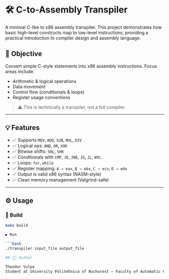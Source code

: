 # 🛠️ C-to-Assembly Transpiler

A minimal C-like to x86 assembly transpiler. This project demonstrates how basic high-level constructs map to low-level instructions, providing a practical introduction to compiler design and assembly language.

## 🎯 Objective

Convert simple C-style statements into x86 assembly instructions. Focus areas include:
- Arithmetic & logical operations
- Data movement
- Control flow (conditionals & loops)
- Register usage conventions

> ⚠️ This is technically a transpiler, not a full compiler.

---

## 💡 Features

- ✅ Supports `MOV`, `ADD`, `SUB`, `MUL`, `DIV`
- ✅ Logical ops: `AND`, `OR`, `XOR`
- ✅ Bitwise shifts: `SHL`, `SHR`
- ✅ Conditionals with `CMP`, `JE`, `JNE`, `JG`, `JL`, etc.
- ✅ Loops: `for`, `while`
- ✅ Register mapping: `A → eax`, `B → ebx`, `C → ecx`, `D → edx`
- ✅ Output is valid x86 syntax (NASM-style)
- ✅ Clean memory management (Valgrind-safe)

---


## ⚙️ Usage

### 🧱 Build

```bash
make build

▶️ Run

```bash
./transpiler input_file output_file

## 👨‍💻 Author

Theodor Vulpe
Student at University Politehnica of Bucharest – Faculty of Automatic Control and Computers
